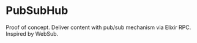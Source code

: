 # PubSubHub

Proof of concept. Deliver content with pub/sub mechanism via Elixir RPC. Inspired by WebSub.
